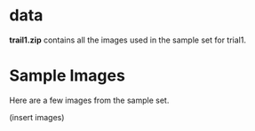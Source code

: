 # data

**trail1.zip** contains all the images used in the sample set for trial1.

# Sample Images

Here are a few images from the sample set.

(insert images)
